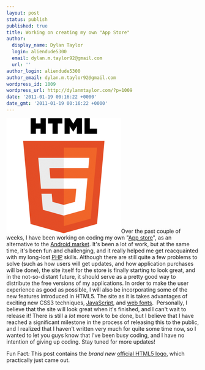 ```yaml
---
layout: post
status: publish
published: true
title: Working on creating my own "App Store"
author:
  display_name: Dylan Taylor
  login: aliendude5300
  email: dylan.m.taylor92@gmail.com
  url: ''
author_login: aliendude5300
author_email: dylan.m.taylor92@gmail.com
wordpress_id: 1009
wordpress_url: http://dylanmtaylor.com/?p=1009
date: '2011-01-19 00:16:22 +0000'
date_gmt: '2011-01-19 00:16:22 +0000'
---
```

<p><a rel="attachment wp-att-1015" href="http://dylanmtaylor.com/2011/01/19/working-on-making-my-own-app-store/html5_logo_512/"><img class="alignleft size-medium wp-image-1015" title="HTML5 Logo" src="/images/blog/2011/01/HTML5_Logo_512-300x300.png" alt="" width="300" height="300" /></a>Over the past couple of weeks, I have been working on coding my own "<a class="zem_slink" title="App Store" rel="wikipedia" href="http://en.wikipedia.org/wiki/App_Store">App store</a>", as an alternative to the <a class="zem_slink" title="Android Market" rel="homepage" href="http://www.android.com/market/">Android market</a>. It's been a lot of work, but at the same time, it's been fun and challenging, and it really helped me get reacquainted with my long-lost <a class="zem_slink" title="PHP" rel="homepage" href="http://www.php.net/">PHP</a> skills. Although there are still quite a few problems to solve (such as how users will get updates, and how application purchases will be done), the site itself for the store is finally starting to look great, and in the not-so-distant future, it should serve as a pretty good way to distribute the free versions of my applications. In order to make the user experience as good as possible, I will also be  incorporating some of the new features introduced in HTML5. The site as it is takes advantages of exciting new CSS3 techniques, <a class="zem_slink" title="JavaScript" rel="wikipedia" href="http://en.wikipedia.org/wiki/JavaScript">JavaScript</a>, and <a class="zem_slink" title="Web typography" rel="wikipedia" href="http://en.wikipedia.org/wiki/Web_typography">web fonts</a>.  Personally, I believe that the site will look great when it's finished, and I can't wait to release it! There is still a <em>lot</em> more work to be done, but I believe that I have reached a significant milestone in the process of releasing this to the public, and I realized that I haven't written very much for quite some time now, so I wanted to let you guys know that I've been busy coding, and I have no intention of giving up coding. Stay tuned for more updates!</p>
<p>Fun Fact<em>:</em> This post contains the <em>brand new</em> <a href="http://www.w3.org/html/logo/">official HTML5 logo</a>, which practically just came out.</p>
<div class="zemanta-pixie" style="margin-top: 10px; height: 15px;"><img class="zemanta-pixie-img" style="border: medium none; float: right;" src="/images/blog/2011/06/pixy8.gif" alt="" /></div>
